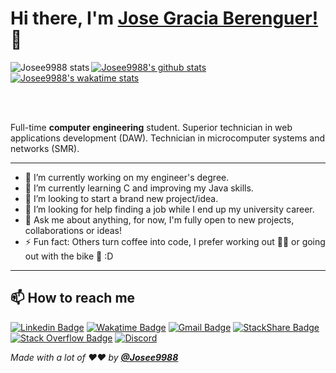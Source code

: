 <!-- markdownlint-disable MD033 MD042-->

# Hi there, I'm **[Jose Gracia Berenguer!](https://jgracia.es)** 👋

<a href="#">
    <img align="left" src="https://github-readme-stats.vercel.app/api/top-langs/?username=Josee9988&theme=monokai&hide=html" alt="Josee9988 stats"/>
</a>

[![Josee9988's github stats](https://github-readme-stats.vercel.app/api?username=Josee9988&show_icons=true&theme=monokai&count_private=true)](#)
[![Josee9988's wakatime stats](https://github-readme-stats.vercel.app/api/wakatime?username=Josee9988&hide_progress=false&layout=compact&custom_title=Wakatime%20last%20year%20Stats)](#)

<br><br>

Full-time **computer engineering** student. Superior technician in web applications development (DAW). Technician in microcomputer systems and networks (SMR).

---

- 🔭 I’m currently working on my engineer's degree.
- 🌱 I’m currently learning C and improving my Java skills.
- 👯 I’m looking to start a brand new project/idea.
- 🤔 I’m looking for help finding a job while I end up my university career.
- 💬 Ask me about anything, for now, I'm fully open to new projects, collaborations or ideas!
- ⚡ Fun fact: Others turn coffee into code, I prefer working out 🏋🏽 or going out with the bike 🚴 :D

---

## **📫 How to reach me**

[![Linkedin Badge](https://img.shields.io/badge/LinkedIn-0077B5?style=for-the-badge&logo=linkedin&logoColor=white&link=https://www.linkedin.com/in/jose-gracia/)](https://www.linkedin.com/in/jose-gracia/)
[![Wakatime Badge](https://img.shields.io/badge/-WakaTime-c14430?style=for-the-badge&logo=Wakatime&logoColor=white&link=https://wakatime.com/@Josee9988&color=green)](https://wakatime.com/@Josee9988)
[![Gmail Badge](https://img.shields.io/badge/-Gmail-c14430?style=for-the-badge&logo=Gmail&logoColor=white&link=mailto:jgracia9988@gmail.com)](mailto:jgracia9988@gmail.com)
[![StackShare Badge](https://img.shields.io/badge/-StackShare-blue?style=for-the-badge&logo=stackshare&logoColor=white&link=https://stackshare.io/Josee9988)](mailto:jgracia9988@gmail.com)
[![Stack Overflow Badge](https://img.shields.io/badge/-StackOverflow-orange?style=for-the-badge&logo=StackOverflow&logoColor=white&link=https://stackoverflow.com/users/9630043/jose9988?tab=profile)](https://stackoverflow.com/users/9630043/jose9988?tab=profile)
[![Discord](https://img.shields.io/badge/Discord-7289DA?style=for-the-badge&logo=discord&logoColor=white&link=https://discord.gg/mzGepKfE5q)](https://discord.gg/mzGepKfE5q)

_Made with a lot of ❤️❤️ by **[@Josee9988](https://github.com/Josee9988)**_
